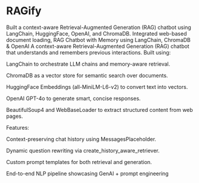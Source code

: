 # RAGify
Built a context-aware Retrieval-Augmented Generation (RAG) chatbot using LangChain, HuggingFace, OpenAI, and ChromaDB. Integrated web-based document loading,
RAG Chatbot with Memory using LangChain, ChromaDB & OpenAI
A context-aware Retrieval-Augmented Generation (RAG) chatbot that understands and remembers previous interactions. Built using:

LangChain to orchestrate LLM chains and memory-aware retrieval.

ChromaDB as a vector store for semantic search over documents.

HuggingFace Embeddings (all-MiniLM-L6-v2) to convert text into vectors.

OpenAI GPT-4o to generate smart, concise responses.

BeautifulSoup4 and WebBaseLoader to extract structured content from web pages.

Features:

Context-preserving chat history using MessagesPlaceholder.

Dynamic question rewriting via create_history_aware_retriever.

Custom prompt templates for both retrieval and generation.

End-to-end NLP pipeline showcasing GenAI + prompt engineering
